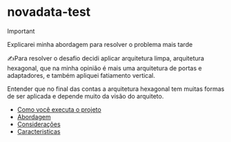 # novadata-test

> [!IMPORTANT]
> Explicarei minha abordagem para resolver o problema mais tarde

:writing_hand:Para resolver o desafio decidi aplicar arquitetura limpa, arquitetura hexagonal, que na minha opinião é mais uma arquitetura de portas e adaptadores, e também apliquei fatiamento vertical.

Entender que no final das contas a arquitetura hexagonal tem muitas formas de ser aplicada e depende muito da visão do arquiteto. 

- [Como você executa o projeto](#como-você-executa-o-projeto)
- [Abordagem](#abordagem)
- [Considerações](#considerações)
- [Caracteristicas](#caracteristicas)